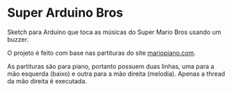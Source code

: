 # Super Arduino Bros

Sketch para Arduino que toca as músicas do Super Mario Bros usando um buzzer.

O projeto é feito com base nas partituras do site [mariopiano.com](http://www.mariopiano.com/).

As partituras são para piano, portanto possuem duas linhas,
uma para a mão esquerda (baixo) e outra para a mão direita (melodia).
Apenas a thread da mão direita é executada.
